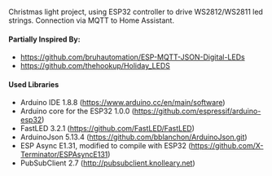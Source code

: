 Christmas light project, using ESP32 controller to drive WS2812/WS2811 led strings. Connection via MQTT to Home Assistant.

#### Partially Inspired By:
- https://github.com/bruhautomation/ESP-MQTT-JSON-Digital-LEDs
- https://github.com/thehookup/Holiday_LEDS

#### Used Libraries
- Arduino IDE 1.8.8 (https://www.arduino.cc/en/main/software)
- Arduino core for the ESP32 1.0.0 (https://github.com/espressif/arduino-esp32)
- FastLED 3.2.1 (https://github.com/FastLED/FastLED)
- ArduinoJson 5.13.4 (https://github.com/bblanchon/ArduinoJson.git)
- ESP Async E1.31, modified to compile with ESP32 (https://github.com/X-Terminator/ESPAsyncE131)
- PubSubClient 2.7 (http://pubsubclient.knolleary.net)